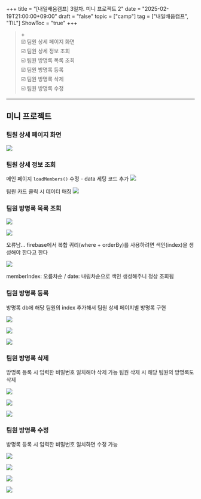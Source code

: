 +++
title = "[내일배움캠프] 3일차. 미니 프로젝트 2"
date = "2025-02-19T21:00:00+09:00"
draft = "false"
topic = ["camp"]
tag = ["내일배움캠프", "TIL"]
ShowToc = "true"
+++

> **+**  
☑️ 팀원 상세 페이지 화면  
☑️ 팀원 상세 정보 조회  
☑️ 팀원 방명록 목록 조회  
☑️ 팀원 방명록 등록  
☑️ 팀원 방명록 삭제  
☑️ 팀원 방명록 수정  

---

## 미니 프로젝트


### 팀원 상세 페이지 화면

![](https://velog.velcdn.com/images/ezro/post/227dc23c-15ff-4a84-a975-280136059816/image.png)


### 팀원 상세 정보 조회

메인 페이지 `loadMembers()` 수정 - data 세팅 코드 추가
![](https://velog.velcdn.com/images/ezro/post/35e0b44d-c5d4-49da-ac77-484e6815788f/image.png)

팀원 카드 클릭 시 데이터 매칭
![](https://velog.velcdn.com/images/ezro/post/02e8f255-efec-48c9-a13b-7776d0238aef/image.png)


### 팀원 방명록 목록 조회

![](https://velog.velcdn.com/images/ezro/post/e7f5077d-6a7f-4e07-846e-60f9f5bca0fb/image.png)

![](https://velog.velcdn.com/images/ezro/post/b209f915-0ee4-4738-b741-b6af497e6c43/image.png)

오류남... firebase에서 복합 쿼리(where + orderBy)를 사용하려면 색인(index)을 생성해야 한다고 한다

![](https://velog.velcdn.com/images/ezro/post/c7f06d75-c44c-4f8f-bcce-af26e7174052/image.png)

memberIndex: 오름차순 / date: 내림차순으로 색인 생성해주니 정상 조회됨


### 팀원 방명록 등록

방명록 db에 해당 팀원의 index 추가해서 팀원 상세 페이지별 방명록 구현

![](https://velog.velcdn.com/images/ezro/post/410bbe97-6f23-4815-adcc-7b96cddc74ac/image.gif)

![](https://velog.velcdn.com/images/ezro/post/37fdab15-bb51-4443-a3f0-fa41cb097a96/image.png)

![](https://velog.velcdn.com/images/ezro/post/3f9e69f3-b7ac-4d0e-90f5-2342aaeb9e9e/image.png)


### 팀원 방명록 삭제

방명록 등록 시 입력한 비밀번호 일치해야 삭제 가능
팀원 삭제 시 해당 팀원의 방명록도 삭제

![](https://velog.velcdn.com/images/ezro/post/62095588-e942-4957-9c43-4148871abe9d/image.gif)

![](https://velog.velcdn.com/images/ezro/post/721c2614-fa62-4106-8551-eb17b30b3e16/image.png)

![](https://velog.velcdn.com/images/ezro/post/013df90d-2d96-40c2-978d-ce02f1f5c0a8/image.png)



### 팀원 방명록 수정

방명록 등록 시 입력한 비밀번호 일치하면 수정 가능

![](https://velog.velcdn.com/images/ezro/post/6746dcdb-9928-41d4-be3e-74af66b8d109/image.gif)

![](https://velog.velcdn.com/images/ezro/post/a4ff9576-f8a3-4208-b43d-05a1727ecdf1/image.png)

![](https://velog.velcdn.com/images/ezro/post/3e638e9d-e061-45e7-b05c-6877906c258a/image.png)

![](https://velog.velcdn.com/images/ezro/post/7788bc9a-bad0-442b-ac70-baf631782654/image.png)

